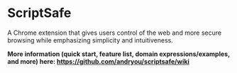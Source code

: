# ScriptSafe
A Chrome extension that gives users control of the web and more secure browsing while emphasizing simplicity and intuitiveness.

**More information (quick start, feature list, domain expressions/examples, and more) here: https://github.com/andryou/scriptsafe/wiki**